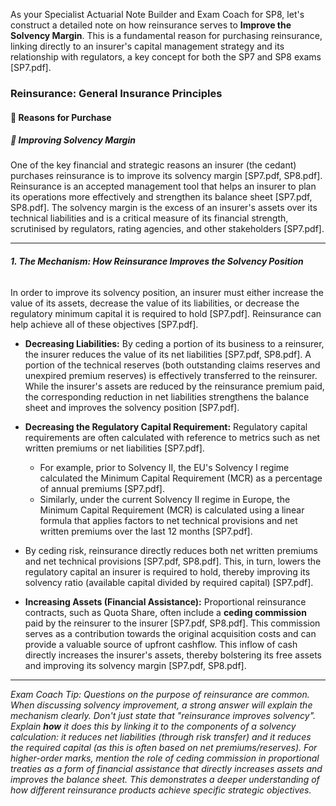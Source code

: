 As your Specialist Actuarial Note Builder and Exam Coach for SP8, let's construct a detailed note on how reinsurance serves to **Improve the Solvency Margin**. This is a fundamental reason for purchasing reinsurance, linking directly to an insurer's capital management strategy and its relationship with regulators, a key concept for both the SP7 and SP8 exams \[SP7.pdf\].

### **Reinsurance: General Insurance Principles**

#### **🔸 Reasons for Purchase**

##### **🔹 Improving Solvency Margin**

One of the key financial and strategic reasons an insurer (the cedant) purchases reinsurance is to improve its solvency margin \[SP7.pdf, SP8.pdf\]. Reinsurance is an accepted management tool that helps an insurer to plan its operations more effectively and strengthen its balance sheet \[SP7.pdf, SP8.pdf\]. The solvency margin is the excess of an insurer's assets over its technical liabilities and is a critical measure of its financial strength, scrutinised by regulators, rating agencies, and other stakeholders \[SP7.pdf\].

---

###### **1\. The Mechanism: How Reinsurance Improves the Solvency Position**

In order to improve its solvency position, an insurer must either increase the value of its assets, decrease the value of its liabilities, or decrease the regulatory minimum capital it is required to hold \[SP7.pdf\]. Reinsurance can help achieve all of these objectives \[SP7.pdf\].

* **Decreasing Liabilities:** By ceding a portion of its business to a reinsurer, the insurer reduces the value of its net liabilities \[SP7.pdf, SP8.pdf\]. A portion of the technical reserves (both outstanding claims reserves and unexpired premium reserves) is effectively transferred to the reinsurer. While the insurer's assets are reduced by the reinsurance premium paid, the corresponding reduction in net liabilities strengthens the balance sheet and improves the solvency position \[SP7.pdf\].

* **Decreasing the Regulatory Capital Requirement:** Regulatory capital requirements are often calculated with reference to metrics such as net written premiums or net liabilities \[SP7.pdf\].

  * For example, prior to Solvency II, the EU's Solvency I regime calculated the Minimum Capital Requirement (MCR) as a percentage of annual premiums \[SP7.pdf\].  
  * Similarly, under the current Solvency II regime in Europe, the Minimum Capital Requirement (MCR) is calculated using a linear formula that applies factors to net technical provisions and net written premiums over the last 12 months \[SP7.pdf\].  
* By ceding risk, reinsurance directly reduces both net written premiums and net technical provisions \[SP7.pdf, SP8.pdf\]. This, in turn, lowers the regulatory capital an insurer is required to hold, thereby improving its solvency ratio (available capital divided by required capital) \[SP7.pdf\].

* **Increasing Assets (Financial Assistance):** Proportional reinsurance contracts, such as Quota Share, often include a **ceding commission** paid by the reinsurer to the insurer \[SP7.pdf, SP8.pdf\]. This commission serves as a contribution towards the original acquisition costs and can provide a valuable source of upfront cashflow. This inflow of cash directly increases the insurer's assets, thereby bolstering its free assets and improving its solvency margin \[SP7.pdf, SP8.pdf\].

---

*Exam Coach Tip: Questions on the purpose of reinsurance are common. When discussing solvency improvement, a strong answer will explain the mechanism clearly. Don't just state that "reinsurance improves solvency". Explain **how** it does this by linking it to the components of a solvency calculation: it reduces net liabilities (through risk transfer) and it reduces the required capital (as this is often based on net premiums/reserves). For higher-order marks, mention the role of ceding commission in proportional treaties as a form of financial assistance that directly increases assets and improves the balance sheet. This demonstrates a deeper understanding of how different reinsurance products achieve specific strategic objectives.*

